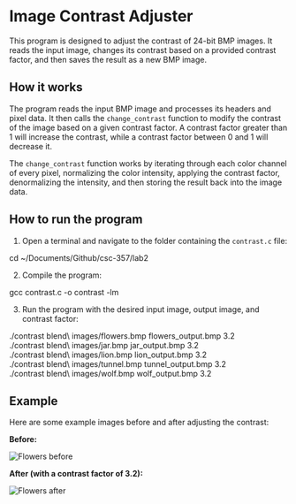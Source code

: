 # Image Contrast Adjuster

This program is designed to adjust the contrast of 24-bit BMP images. It reads the input image, changes its contrast based on a provided contrast factor, and then saves the result as a new BMP image.

## How it works

The program reads the input BMP image and processes its headers and pixel data. It then calls the `change_contrast` function to modify the contrast of the image based on a given contrast factor. A contrast factor greater than 1 will increase the contrast, while a contrast factor between 0 and 1 will decrease it.

The `change_contrast` function works by iterating through each color channel of every pixel, normalizing the color intensity, applying the contrast factor, denormalizing the intensity, and then storing the result back into the image data.

## How to run the program

1. Open a terminal and navigate to the folder containing the `contrast.c` file:

cd ~/Documents/Github/csc-357/lab2

2. Compile the program:

gcc contrast.c -o contrast -lm

3. Run the program with the desired input image, output image, and contrast factor:

./contrast blend\ images/flowers.bmp flowers_output.bmp 3.2 \
./contrast blend\ images/jar.bmp jar_output.bmp 3.2 \
./contrast blend\ images/lion.bmp lion_output.bmp 3.2 \
./contrast blend\ images/tunnel.bmp tunnel_output.bmp 3.2 \
./contrast blend\ images/wolf.bmp wolf_output.bmp 3.2


## Example

Here are some example images before and after adjusting the contrast:

**Before:**

![Flowers before](flowers.bmp)

**After (with a contrast factor of 3.2):**

![Flowers after](flowers_output.bmp)

